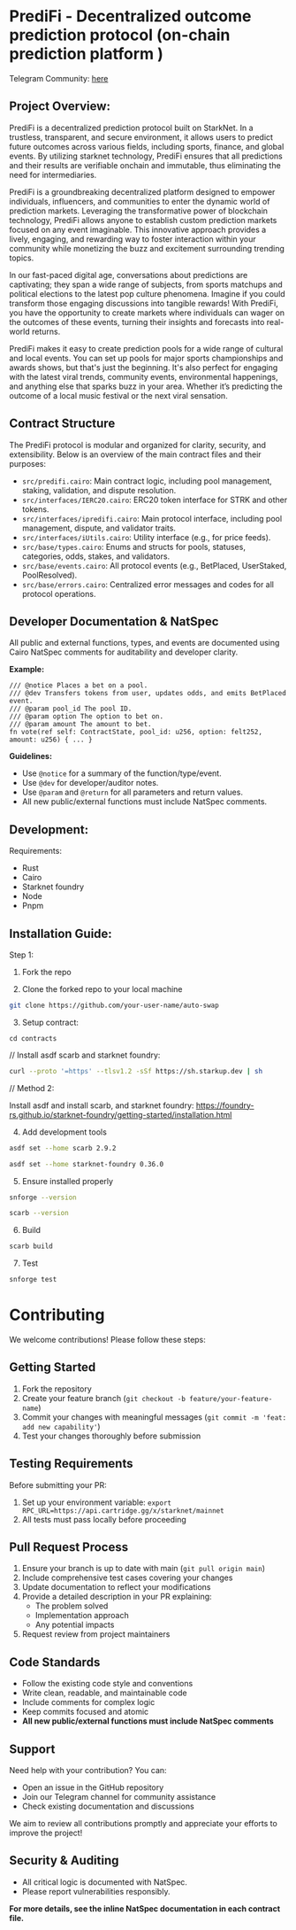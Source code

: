 # PrediFi - Decentralized outcome prediction protocol (on-chain prediction platform )

Telegram Community: [here](https://t.me/predifi_onchain_build/1)
## Project Overview:
PrediFi is a decentralized prediction protocol built on StarkNet. In a trustless, transparent, and secure environment, it allows users to predict future outcomes across various fields, including sports, finance, and global events. By utilizing starknet technology, PrediFi ensures that all predictions and their results are verifiable onchain and immutable, thus eliminating the need for intermediaries.

PrediFi is a groundbreaking decentralized platform designed to empower individuals, influencers, and communities to enter the dynamic world of prediction markets. Leveraging the transformative power of blockchain technology, PrediFi allows anyone to establish custom prediction markets focused on any event imaginable. This innovative approach provides a lively, engaging, and rewarding way to foster interaction within your community while monetizing the buzz and excitement surrounding trending topics.

In our fast-paced digital age, conversations about predictions are captivating; they span a wide range of subjects, from sports matchups and political elections to the latest pop culture phenomena. Imagine if you could transform those engaging discussions into tangible rewards! With PrediFi, you have the opportunity to create markets where individuals can wager on the outcomes of these events, turning their insights and forecasts into real-world returns.

PrediFi makes it easy to create prediction pools for a wide range of cultural and local events. You can set up pools for major sports championships and awards shows, but that's just the beginning. It's also perfect for engaging with the latest viral trends, community events, environmental happenings, and anything else that sparks buzz in your area. Whether it’s predicting the outcome of a local music festival or the next viral sensation.

## Contract Structure

The PrediFi protocol is modular and organized for clarity, security, and extensibility. Below is an overview of the main contract files and their purposes:

- `src/predifi.cairo`: Main contract logic, including pool management, staking, validation, and dispute resolution.
- `src/interfaces/IERC20.cairo`: ERC20 token interface for STRK and other tokens.
- `src/interfaces/ipredifi.cairo`: Main protocol interface, including pool management, dispute, and validator traits.
- `src/interfaces/iUtils.cairo`: Utility interface (e.g., for price feeds).
- `src/base/types.cairo`: Enums and structs for pools, statuses, categories, odds, stakes, and validators.
- `src/base/events.cairo`: All protocol events (e.g., BetPlaced, UserStaked, PoolResolved).
- `src/base/errors.cairo`: Centralized error messages and codes for all protocol operations.

## Developer Documentation & NatSpec

All public and external functions, types, and events are documented using Cairo NatSpec comments for auditability and developer clarity.

**Example:**
```cairo
/// @notice Places a bet on a pool.
/// @dev Transfers tokens from user, updates odds, and emits BetPlaced event.
/// @param pool_id The pool ID.
/// @param option The option to bet on.
/// @param amount The amount to bet.
fn vote(ref self: ContractState, pool_id: u256, option: felt252, amount: u256) { ... }
```

**Guidelines:**
- Use `@notice` for a summary of the function/type/event.
- Use `@dev` for developer/auditor notes.
- Use `@param` and `@return` for all parameters and return values.
- All new public/external functions must include NatSpec comments.


## Development:

Requirements:
- Rust
- Cairo
- Starknet foundry
- Node
- Pnpm

## Installation Guide:

Step 1:

1. Fork the repo

2. Clone the forked repo to your local machine 
  ``` bash
  git clone https://github.com/your-user-name/auto-swap
  ```

3. Setup contract:

  ```
  cd contracts
  ```
  
  // Install asdf scarb and starknet foundry:
  
  ``` bash
  curl --proto '=https' --tlsv1.2 -sSf https://sh.starkup.dev | sh
  ```
  
  // Method 2:
  
  Install asdf and install scarb, and starknet foundry: https://foundry-rs.github.io/starknet-foundry/getting-started/installation.html

4. Add development tools
  ``` bash
  asdf set --home scarb 2.9.2
  
  asdf set --home starknet-foundry 0.36.0
  
  ```
   
5. Ensure installed properly

 ``` bash
 snforge --version

 scarb --version
 ```

6. Build
``` bash
scarb build
```
7. Test
``` bash
snforge test
```

# Contributing

We welcome contributions! Please follow these steps:

## Getting Started

1. Fork the repository
2. Create your feature branch (`git checkout -b feature/your-feature-name`)
3. Commit your changes with meaningful messages (`git commit -m 'feat: add new capability'`)
4. Test your changes thoroughly before submission

## Testing Requirements

Before submitting your PR:
1. Set up your environment variable: `export RPC_URL=https://api.cartridge.gg/x/starknet/mainnet`
2. All tests must pass locally before proceeding

## Pull Request Process

1. Ensure your branch is up to date with main (`git pull origin main`)
2. Include comprehensive test cases covering your changes
3. Update documentation to reflect your modifications
4. Provide a detailed description in your PR explaining:
   - The problem solved
   - Implementation approach
   - Any potential impacts
5. Request review from project maintainers

## Code Standards

- Follow the existing code style and conventions
- Write clean, readable, and maintainable code
- Include comments for complex logic
- Keep commits focused and atomic
- **All new public/external functions must include NatSpec comments**

## Support

Need help with your contribution? You can:
- Open an issue in the GitHub repository
- Join our Telegram channel for community assistance 
- Check existing documentation and discussions

We aim to review all contributions promptly and appreciate your efforts to improve the project!

## Security & Auditing

- All critical logic is documented with NatSpec.
- Please report vulnerabilities responsibly.

**For more details, see the inline NatSpec documentation in each contract file.**